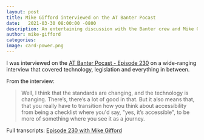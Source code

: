 ```yaml
---
layout: post
title: Mike Gifford interviewed on the AT Banter Pocast
date:   2021-03-30 08:00:00 -0800
description: An entertaining discussion with the Banter crew and Mike Gifford.
author: mike-gifford
categories: 
image: card-power.png
---
```


I was interviewed on the [AT Banter Pocast - Episode 230](https://atbanter.com/2021/03/09/at-banter-episode-230-mike-gifford/) on a wide-ranging interview that covered technology, legislation and everything in between. 

From the interview:
> Well, I think that the standards are changing, and the technology is changing. There’s, there’s a lot of good in that. But it also means that, that you really have to transition how you think about accessibility from being a checklist where you'd say, "yes, it’s accessible", to be more of something where you see it as a journey. 

Full transcripts: [Episode 230 with Mike Gifford](https://atbanter.com/transcript-at-banter-podcast-episode-230-mike-gifford/)
